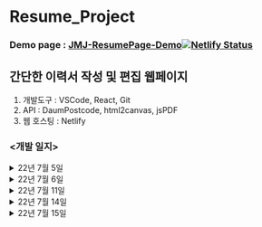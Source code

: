 # Resume_Project
### Demo page : <a href="https://jmj-resume-page.netlify.app/" target="_blank">JMJ-ResumePage-Demo</a>[![Netlify Status](https://api.netlify.com/api/v1/badges/5fd08a12-3d02-4be8-9cee-760bbf7d8a83/deploy-status)](https://app.netlify.com/sites/jmj-resume-page/deploys)

## 간단한 이력서 작성 및 편집 웹페이지
1. 개발도구 : VSCode, React, Git
2. API : DaumPostcode, html2canvas, jsPDF
3. 웹 호스팅 : Netlify

### <개발 일지>

<details>
<summary>22년 7월 5일</summary>
<div markdown="1">

>1. 이력서 항목 버튼으로 추가
>- <img width="100%" src="https://user-images.githubusercontent.com/44563747/177324978-ddd49e8f-4f25-4e84-8e0b-d77cde0091e9.gif"/>
>2. 성별 선택 드롭다운 메뉴
>- <img width="100%" src="https://user-images.githubusercontent.com/44563747/177326978-6ce755fd-d211-4492-9b61-32a279b9dcb7.gif"/>
>3. 생년월일, 연락처 구분자
>- <img width="100%" src="https://user-images.githubusercontent.com/44563747/177326787-68aa2a7e-e98d-40dd-8d48-3d917334d423.gif"/>
>4. 로컬 사진 등록
>- <img width="100%" src="https://user-images.githubusercontent.com/44563747/177326882-726eaad0-7b51-4adb-95de-ef3a5e0efb2e.gif"/>
>5. DaumPostcode API 이용 주소 등록
>- <img width="100%" src="https://user-images.githubusercontent.com/44563747/177327059-8d4d22ca-aceb-4683-a7b0-a79691f53ff4.gif"/>

</div>
</details>

<details>
<summary>22년 7월 6일</summary>
<div markdown="1">

>1. 항목 포커스 이벤트 추가
>- <img width="100%" src="https://user-images.githubusercontent.com/44563747/177549633-cb750ed7-a518-47f0-b614-5631fb0c9608.gif"/>

</div>
</details>

<details>
<summary>22년 7월 11일</summary>
<div markdown="1">

>1. 페이지 레이아웃 추가 및 수정
>- <img width="100%" src="https://user-images.githubusercontent.com/44563747/178233644-f516d08d-2069-422b-83ed-a25a36e3a6e1.gif"/>
>2. 체크박스 이벤트 추가
>- <img width="100%" src="https://user-images.githubusercontent.com/44563747/178233928-a41b4dfd-dfae-4f69-9f63-a2ab35955e1a.gif"/>

</div>
</details>

<details>
<summary>22년 7월 14일</summary>
<div markdown="1">

>1. 코드 리팩토링 및 모듈화
>- <img width="100%" src="https://user-images.githubusercontent.com/44563747/178983022-683e6a07-5ccf-4040-8d0d-583c7bd6dc05.gif"/>
>2. 학력탭 체크박스 상태에 따른 변화
>- <img width="100%" src="https://user-images.githubusercontent.com/44563747/178983036-87e64329-328a-485c-bc01-6e04377b79f4.gif"/>

</div>
</details>

<details>
<summary>22년 7월 15일</summary>
<div markdown="1">

>1. 항목 추가 이벤트
>- <img width="100%" src="https://user-images.githubusercontent.com/44563747/179213348-f75f8631-64ac-41c9-96c2-baccb55a3248.gif"/>

</div>
</details>